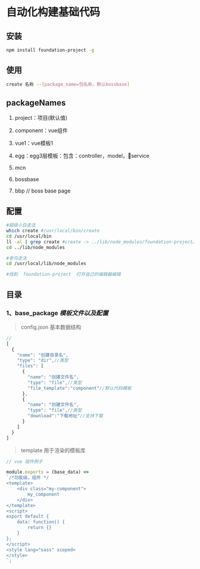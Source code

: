 # 自动化构建基础代码

## 安装
```sh
npm install foundation-project -g
```
## 使用
```sh
create 名称 --[package_name=包名称，默认bossbase]
```

## packageNames

1. project：项目(默认值)

2. component：vue组件

3. vue1：vue模板1

4. egg：egg3层模板：包含：controller，model，service

5. mcn

6. bossbase

7. bbp // boss base page

## 配置
```sh
#超级小白走法
which create #/usr/local/bin/create
cd /usr/local/bin
ll -al | grep create #create -> ../lib/node_modules/foundation-project/bin/create.js
cd ../lib/node_modules

#老鸟走法
cd /usr/local/lib/node_modules

#找到  foundation-project  打开自己的编辑器编辑
```
## 目录
### 1、base_package _模板文件以及配置_
> config.json  基本数据结构
```js
// 
[
  {
    "name": "创建目录名",
    "type": "dir",//类型
    "files": [
      {
        "name": "创建文件名",
        "type": "file",//类型
        "file_template":"component"//默认代码模板
      },
      {
        "name": "创建文件名",
        "type": "file",//类型
        "download":"下载地址"//支持下载
      }
    ]
  }
]
```
> template  用于渲染的模板库
```js
// vue 组件例子

module.exports = (base_data) =>
`/*功能级，组件 */
<template>
    <div class="my-component">
        my_component
    </div>
</template>
<script>
export default {
    data: function() {
        return {}
    }
};
</script>
<style lang="sass" scoped>
</style>
`;
```